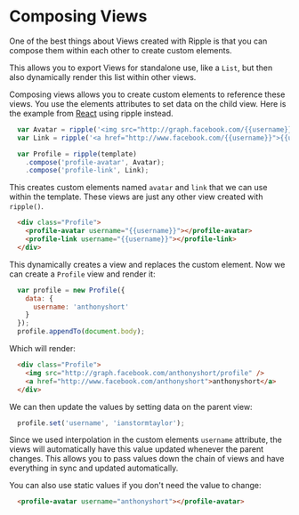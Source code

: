 # Composing Views

One of the best things about Views created with Ripple is that you can compose them within each other to create custom elements.

This allows you to export Views for standalone use, like a `List`, but then also dynamically render this list within other views.

Composing views allows you to create custom elements to reference these views. You use the elements attributes to set data on the child view. Here is the example from [React](http://facebook.github.io/react/docs/multiple-components.html) using ripple instead.

```js
  var Avatar = ripple('<img src="http://graph.facebook.com/{{username}}/profile" />');
  var Link = ripple('<a href="http://www.facebook.com/{{username}}">{{username}}</a>');
```

```js
  var Profile = ripple(template)
    .compose('profile-avatar', Avatar);
    .compose('profile-link', Link);
```

This creates custom elements named `avatar` and `link` that we can use within the template. These views are just any other view created with `ripple()`.

```html
  <div class="Profile">
    <profile-avatar username="{{username}}"></profile-avatar>
    <profile-link username="{{username}}"></profile-link>
  </div>
```

This dynamically creates a view and replaces the custom element. Now we can create a `Profile` view and render it:

```js
  var profile = new Profile({
    data: {
      username: 'anthonyshort'
    }
  });
  profile.appendTo(document.body);
```

Which will render:

```html
  <div class="Profile">
    <img src="http://graph.facebook.com/anthonyshort/profile" />
    <a href="http://www.facebook.com/anthonyshort">anthonyshort</a>
  </div>
```

We can then update the values by setting data on the parent view:

```js
  profile.set('username', 'ianstormtaylor');
```

Since we used interpolation in the custom elements `username` attribute, the views will automatically have this value updated whenever the parent changes. This allows you to pass values down the chain of views and have everything in sync and updated automatically.

You can also use static values if you don't need the value to change:

```html
  <profile-avatar username="anthonyshort"></profile-avatar>
```

